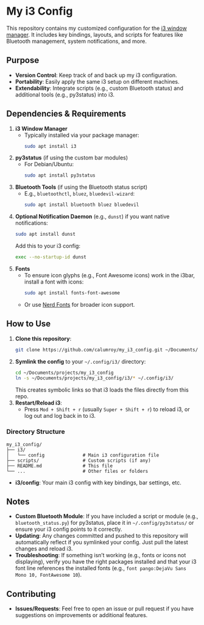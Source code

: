 
# My i3 Config

This repository contains my customized configuration for the [i3 window manager](https://i3wm.org/). It includes key bindings, layouts, and scripts for features like Bluetooth management, system notifications, and more.

## Purpose

- **Version Control**: Keep track of and back up my i3 configuration.
- **Portability**: Easily apply the same i3 setup on different machines.
- **Extendability**: Integrate scripts (e.g., custom Bluetooth status) and additional tools (e.g., py3status) into i3.

## Dependencies & Requirements

1. **i3 Window Manager**  
   - Typically installed via your package manager:  
     ```bash
     sudo apt install i3
     ```
2. **py3status** (if using the custom bar modules)  
   - For Debian/Ubuntu:  
     ```bash
     sudo apt install py3status
     ```
3. **Bluetooth Tools** (if using the Bluetooth status script)  
   - E.g., `bluetoothctl`, `bluez`, `bluedevil-wizard`:
     ```bash
     sudo apt install bluetooth bluez bluedevil
     ```
4. **Optional Notification Daemon** (e.g., `dunst`) if you want native notifications:
   ```bash
   sudo apt install dunst
   ```
   Add this to your i3 config:
   ```bash
   exec --no-startup-id dunst
   ```
5. **Fonts**  
   - To ensure icon glyphs (e.g., Font Awesome icons) work in the i3bar, install a font with icons:
     ```bash
     sudo apt install fonts-font-awesome
     ```
   - Or use [Nerd Fonts](https://github.com/ryanoasis/nerd-fonts) for broader icon support.

## How to Use

1. **Clone this repository**:
   ```bash
   git clone https://github.com/calumroy/my_i3_config.git ~/Documents/projects/my_i3_config
   ```
2. **Symlink the config** to your `~/.config/i3/` directory:
   ```bash
   cd ~/Documents/projects/my_i3_config
   ln -s ~/Documents/projects/my_i3_config/i3/* ~/.config/i3/
   ```
   This creates symbolic links so that i3 loads the files directly from this repo.
3. **Restart/Reload i3**:
   - Press `Mod + Shift + r` (usually `Super + Shift + r`) to reload i3, or log out and log back in to i3.

### Directory Structure

```
my_i3_config/
├── i3/
│   └── config              # Main i3 configuration file
├── scripts/                # Custom scripts (if any)
├── README.md               # This file
└── ...                     # Other files or folders
```

- **i3/config**: Your main i3 config with key bindings, bar settings, etc.

## Notes

- **Custom Bluetooth Module**: If you have included a script or module (e.g., `bluetooth_status.py`) for py3status, place it in `~/.config/py3status/` or ensure your i3 config points to it correctly.
- **Updating**: Any changes committed and pushed to this repository will automatically reflect if you symlinked your config. Just pull the latest changes and reload i3.
- **Troubleshooting**: If something isn’t working (e.g., fonts or icons not displaying), verify you have the right packages installed and that your i3 font line references the installed fonts (e.g., `font pango:DejaVu Sans Mono 10, FontAwesome 10`).

## Contributing

- **Issues/Requests**: Feel free to open an issue or pull request if you have suggestions on improvements or additional features.

